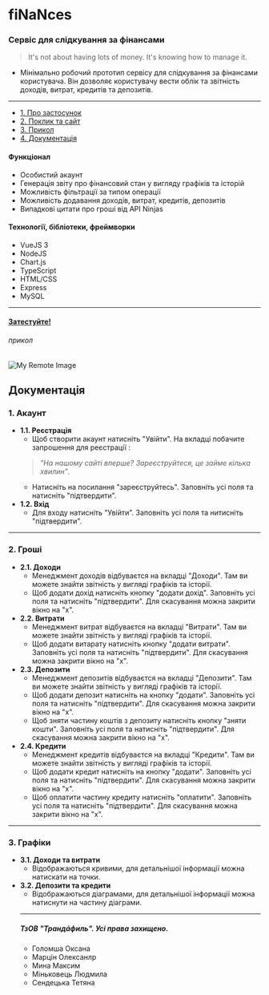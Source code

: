 # fiNaNces 
### Cервіс для слідкування за фінансами
> It's not about having lots of money. It's knowing how to manage it.

- Мінімально робочий прототип сервісу для слідкування за фінансами користувача. Він дозволяє користувачу вести облік та звітність доходів, витрат, кредитів та депозитів.
---
  - [1. Про застосунок](#функціонал)
  - [2. Поклик та сайт](#затестуйте)
  - [3. Прикол](#прикол)
  - [4. Документація](#документація)

#### Функціонал
- Особистий акаунт
- Генерація звіту про фінансовий стан у вигляду графіків та історій
- Можливість фільтрації за типом операції
- Можливість додавання доходів, витрат, кредитів, депозитів
- Випадкові цитати про гроші від API Ninjas
#### Технології, бібліотеки, фреймворки
- VueJS 3
- NodeJS
- Chart.js
- TypeScript
- HTML/CSS
- Express
- MySQL
---
#### [Затестуйте!](https://mmaksymko.github.io/)

###### прикол
![My Remote Image](https://i.pinimg.com/474x/90/16/e2/9016e223624cc58d77dc5e157e73341c.jpg)


## Документація
### 1. Акаунт
- **1.1. Реєстрація**
  - Щоб створити акаунт натисніть "Увійти". На вкладці побачите запрошення для реєстрації :
  >*"На нашому сайті вперше? Зареєструйтеся, це займе кілька хвилин"*.
  - Натисніть на посилання "зареєструйтесь".  Заповніть усі поля та натисніть "підтвердити".
 - **1.2. Вхід**
   - Для входу натисніть "Увійти". Заповніть усі поля та нитисніть "підтвердити".
---
### 2. Гроші
- **2.1. Доходи**
  - Менеджмент доходів відбуваєтся на вкладці "Доходи". Там ви можете знайти звітність у вигляді графіків та історії. 
  - Щоб додати дохід натисніть кнопку "додати дохід". Заповніть усі поля та натисніть "підтвердити". Для скасування можна закрити вікно на "х".
- **2.2. Витрати**
  - Менеджмент витрат відбуваєтся на вкладці "Витрати". Там ви можете знайти звітність у вигляді графіків та історії. 
  -  Щоб додати витарату натисніть кнопку "додати витрати". Заповніть усі поля та натисніть "підтвердити". Для скасування можна закрити вікно на "х".
- **2.3. Депозити**
  - Менеджмент депозитів відбуваєтся на вкладці "Депозити". Там ви можете знайти звітність у вигляді графіків та історії. 
  -  Щоб додати депозит натисніть на кнопку "додати". Заповніть усі поля та натисніть "підтвердити". Для скасування можна закрити вікно на "х".
   -  Щоб зняти частину коштів з депозиту натисніть кнопку "зняти кошти". Заповніть усі поля та натисніть "підтвердити". Для скасування можна закрити вікно на "х".
- **2.4. Кредити**
  - Менеджмент кредитів відбуваєтся на вкладці "Кредити". Там ви можете знайти звітність у вигляді графіків та історії. 
  - Щоб додати кредит натисніть на кнопку "додати". Заповніть усі поля та натисніть "підтвердити". Для скасування можна закрити вікно на "х".
  - Щоб оплатити частину кредиту натисніть "оплатити". Заповніть усі поля та натисніть "підтвердити". Для скасування можна закрити вікно на "х".
---
### 3. Графіки
- **3.1. Доходи та витрати**
  - Відображаються кривими, для детальнішої інформації можна натискати на точки.
 - **3.2. Депозити та кредити** 
   - Відображаються діаграмами, для детальнішої інформації можна натиснути на частину діаграми.
   ---
   ##### ТзОВ "Трандáфиль". Усі права захищено.
   - Голомша Оксана
   - Марцін Олексанлр
   - Мина Максим
   - Міньковець Людмила
   - Сендецька Тетяна